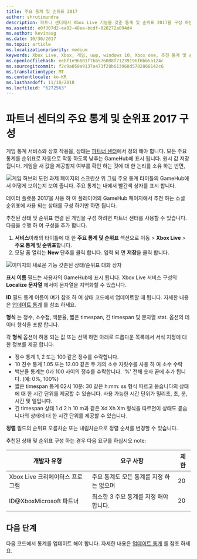 ```yaml
---
title: 주요 통계 및 순위표 2017
author: shrutimundra
description: 파트너 센터에서 Xbox Live 기능을 갖춘 통계 및 순위표 2017을 구성 하는 방법에 알아봅니다.
ms.assetid: e0f307d2-ea02-48ea-bcdf-828272a894d4
ms.author: kevinasg
ms.date: 10/30/2017
ms.topic: article
ms.localizationpriority: medium
keywords: Xbox Live, Xbox, 게임, uwp, windows 10, Xbox one, 추천 통계 및 순위표, 순위표, 통계 2017 년 파트너 센터
ms.openlocfilehash: eebf1e96601f7bb576088f71239196f0bb5a124c
ms.sourcegitcommit: f2c9a050a9137a473f28b613968d5782866142c6
ms.translationtype: MT
ms.contentlocale: ko-KR
ms.lasthandoff: 11/10/2018
ms.locfileid: "6272563"
---
```

# <a name="configuring-featured-stats-and-leaderboards-2017-in-partner-center"></a>파트너 센터의 주요 통계 및 순위표 2017 구성

게임 통계 서비스와 상호 작용을, 상태는 [파트너 센터](https://partner.microsoft.com/dashboard)에서 정의 해야 합니다. 모든 주요 통계를 순위표로 자동으로 작동 하도록 낮추는 GameHub에 표시 됩니다. 원시 값 저장 됩니다. 게임을 새 값을 제공할지 여부를 확인 하는 것에 대 한 논리를 소유 하는 반면,

![게임 허브의 도전 과제 페이지의 스크린샷](../../images/dev-center/featured-stats-and-leaderboards/featured-stats-and-leaderboards-2.png) 위 그림 주요 통계 타이틀의 GameHub에서 어떻게 보이는지 보여 줍니다. 주요 통계는 내에서 빨간색 상자를 표시 합니다.

데이터 플랫폼 2017을 사용 하 여 플레이어의 GameHub 페이지에서 추천 하는 소셜 순위표에 사용 되는 상태를 구성 하기만 하면 됩니다.

추천된 상태 및 순위표 연결 된 게임을 구성 하려면 파트너 센터를 사용할 수 있습니다. 다음을 수행 하 여 구성을 추가 합니다.

1. **서비스**아래의 타이틀에 대 한 **주요 통계 및 순위표** 섹션으로 이동 > **Xbox Live** > **주요 통계 및 순위표**합니다.
2. 모달 폼 열리는 **New** 단추를 클릭 합니다. 입력 되 면 **저장**을 클릭 합니다.

![이미지의 새로운 기능 갖춘된 상태/순위표 대화 상자](../../images/dev-center/featured-stats-and-leaderboards/featured-stats.png)

**표시 이름** 필드는 사용자의 GameHub에 표시 됩니다. Xbox Live 서비스 구성의 **Localize 문자열** 에서이 문자열을 지역화할 수 있습니다.

**ID** 필드 통계 이름이 며가 참조 하 여 상태 코드에서 업데이트할 때 됩니다. 자세한 내용은 [업데이트 통계](../../leaderboards-and-stats-2017/player-stats-updating.md) 를 참조 하세요.

**형식** 는 정수, 소수점, 백분율, 짧은 timespan, 긴 timespan 및 문자열 stat. 옵션의 데이터 형식을 포함 합니다.

각 **형식** 옵션이 허용 되는 값 또는 선택 하면 아래로 드롭다운 목록에서 서식 지정에 대 한 정보를 제공 합니다.

* 정수 통계 1, 2 또는 100 같은 정수를 수락합니다.
* 10 진수 통계 1.05 또는 12.00 같은 두 개의 소수 자릿수를 사용 하 여 소수 수락
* 백분율 통계는 0과 100 사이의 정수를 수락합니다. '%' 전체 숫자 끝에 추가 됩니다. (예: 0%, 100%)
* 짧은 timespan 통계 02시 10분: 30 같은 h:mm: ss 형식 따르고 묻습니다의 상태에 대 한 시간 단위를 제공할 수 있습니다.   사용 가능한 시간 단위가 밀리초, 초, 분, 시간 및 일입니다.
* 긴 timespan 상태 1 d 2 h 10 m과 같은 Xd Xh Xm 형식을 따르면이 상태도 묻습니다의 상태에 대 한 시간 단위를 제공할 수 있습니다.

**정렬** 필드의 순위표 오름차순 또는 내림차순으로 정렬 순서를 변경할 수 있습니다.

추천된 상태 및 순위표 구성 하는 경우 다음 요구를 하십시오 note:

| 개발자 유형 | 요구 사항 | 제한 |
|----------------|-------------|-------|
| Xbox Live 크리에이터스 프로그램 | 주요 통계도 모든 통계를 지정 하는 없으며 | 20 |
| ID@XboxMicrosoft 파트너 | 최소한 3 주요 통계를 지정 해야 합니다. | 20 |

## <a name="next-steps"></a>다음 단계

다음 코드에서 통계를 업데이트 해야 합니다.  자세한 내용은 [업데이트 통계](../../leaderboards-and-stats-2017/player-stats-updating.md) 를 참조 하세요.
